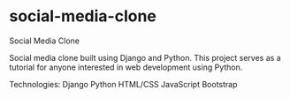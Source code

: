 # social-media-clone

Social Media Clone 

Social media clone built using Django and Python. This project serves as a tutorial for anyone interested in web development using Python. 

Technologies:
Django
Python
HTML/CSS
JavaScript
Bootstrap

